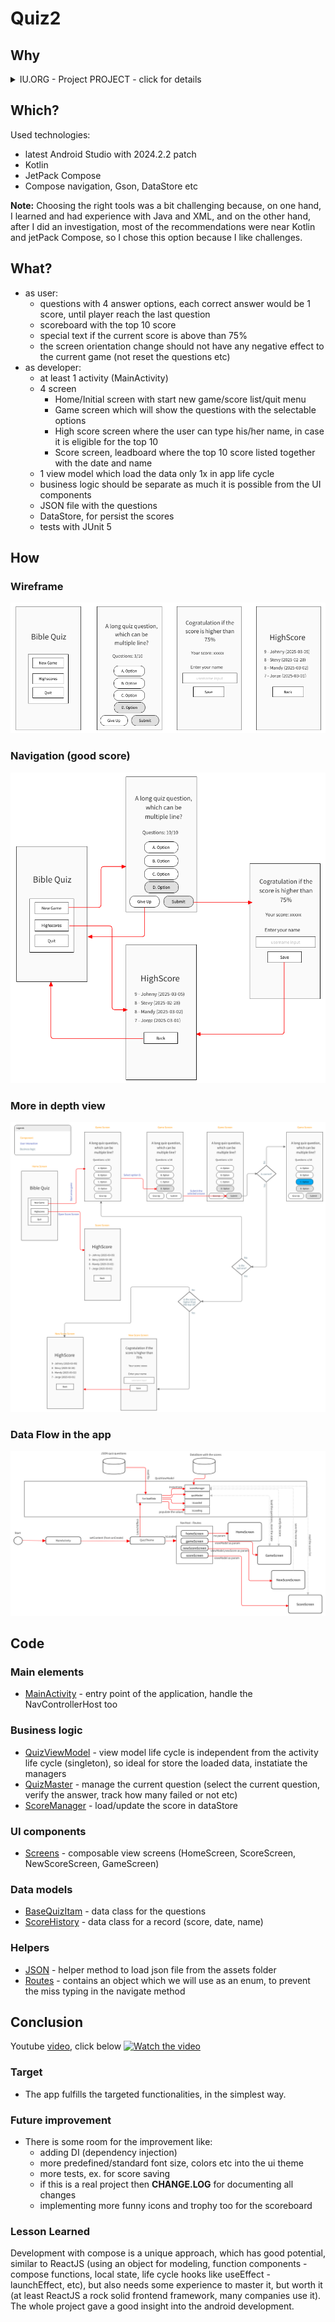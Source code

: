 # Quiz2

## Why

<details>
  <summary>IU.ORG - Project PROJECT - click for details</summary>
This project was created for the DLBCSEMSE02 - Mobile Software Engineering II (Task book - 1.2 / Task 2 - Develop a quizzing app)
  
**Background:** Quizzing apps provide a simple and fun way to acquire and train factual knowledge. Typical apps of this category help you to train vocabulary, basic arithmetics, traffic rules, etc. To support learning, quizzing apps provide immediate feedback on whether the given answer is correct, hints or explanations on the question at hand, or incentives such as high scores, badges, or different training levels you can reach. Furthermore, quizzing apps can include various question formats: e.g. multiple/single choice questions, assignment tasks, and sorting tasks.

**Task**: Develop a quizzing app for a subject domain of your choice. Before starting the project, create a brief concept describing the quizzing app you will develop and the functions that the app will offer. Aspects that should be covered are feedback, assessment strategy (scoring), and the app's general training rules (e.g. repeat wrong questions, provide training levels). The app must meet the following criteria at a minimum:
- The app presents interactive quizzing questions.
- The app evaluates the user's answers and provides feedback.
- The app implements an assessment and training strategy such as assigning points to correct answers, repeating wrong answers and keeping track of a high score. 
- The app implements several Android activities.
- The app is tested using unit tests.
- The app is easy to use and follows the material design and Android app quality guidelines (Google Developers, 2022).
- The source code documentation is appropriate.
- All code, resources, and configuration files required to test, build, and deploy the Android app must be uploaded to a GitHub repository. The link to the GitHub repository must be included in the project report.

The project documentation presents the initial app design using wireframes (t2informatik, 2022). Also, provide an overview of the app's software design describing the components of the app and how they interact with each other. Illustrate how you have implemented the core functions of your app by choosing relevant extracts of the source code and explaining them in more detail. You could address the navigation between screens, handling of user interactions, setting up suitable data structures, and – if applicable –access to other apps, external services, or data sources. After finishing the app, evaluate critically whether the app fulfils the targeted functionality and how you could improve the app in the future. Finally, add lessons learned from the project.

</details>

## Which?
Used technologies:
- latest Android Studio with 2024.2.2 patch
- Kotlin
- JetPack Compose
- Compose navigation, Gson, DataStore etc

**Note:** Choosing the right tools was a bit challenging because, on one hand, I learned and had experience with Java and XML, and on the other hand, after I did an investigation, most of the recommendations were near Kotlin and jetPack Compose, so I chose this option because I like challenges.

## What?
- as user:
    - questions with 4 answer options, each correct answer would be 1 score, until player reach the last question
    - scoreboard with the top 10 score
    - special text if the current score is above than 75%
    - the screen orientation change should not have any negative effect to the current game (not reset the questions etc)
- as developer:
    - at least 1 activity (MainActivity)
    - 4 screen
        - Home/Initial screen with start new game/score list/quit menu
        - Game screen which will show the questions with the selectable options
        - High score screen where the user can type his/her name, in case it is eligible for the top 10
        - Score screen, leadboard where the top 10 score listed together with the date and name
    - 1 view model which load the data only 1x in app life cycle
    - business logic should be separate as much it is possible from the UI components
    - JSON file with the questions
    - DataStore, for persist the scores
    - tests with JUnit 5


## How
### Wireframe
![Design](./docs/assets/wireframe1.png)

### Navigation (good score)
![Design](./docs/assets/navigation.png)

### More in depth view
![Design](./docs/assets/wireframe.png)

### Data Flow in the app
![Design](./docs/assets/data-flow.png)


## Code
### Main elements
- [MainActivity](https://github.com/shadowvzs/quiz2/blob/master/app/src/main/java/com/example/quiz/MainActivity.kt) - entry point of the application, handle the NavControllerHost too
### Business logic
- [QuizViewModel](https://github.com/shadowvzs/quiz2/blob/master/app/src/main/java/com/example/quiz/viewModels/QuizViewModel.kt) - view model life cycle is independent from the activity life cycle (singleton), so ideal for store the loaded data, instatiate the managers
- [QuizMaster](https://github.com/shadowvzs/quiz2/blob/master/app/src/main/java/com/example/quiz/services/QuizMaster.kt) - manage the current question (select the current question, verify the answer, track how many failed or not etc)
- [ScoreManager](https://github.com/shadowvzs/quiz2/blob/master/app/src/main/java/com/example/quiz/services/ScoreManager.kt) - load/update the score in dataStore
### UI components
- [Screens](https://github.com/shadowvzs/quiz2/tree/master/app/src/main/java/com/example/quiz/screens) - composable view screens (HomeScreen, ScoreScreen, NewScoreScreen, GameScreen)
### Data models
- [BaseQuizItam](https://github.com/shadowvzs/quiz2/blob/master/app/src/main/java/com/example/quiz/models/BaseQuizItem.kt) - data class for the questions
- [ScoreHistory](https://github.com/shadowvzs/quiz2/blob/master/app/src/main/java/com/example/quiz/models/ScoreHistory.kt) - data class for a record (score, date, name)
### Helpers
- [JSON](https://github.com/shadowvzs/quiz2/blob/master/app/src/main/java/com/example/quiz/utils/JSON.kt) - helper method to load json file from the assets folder
- [Routes](https://github.com/shadowvzs/quiz2/blob/master/app/src/main/java/com/example/quiz/Routes.kt) - contains an object which we will use as an enum, to prevent the miss typing in the navigate method

## Conclusion
Youtube [video](https://youtu.be/6_nGAE2g-XI), click below
[![Watch the video](https://img.youtube.com/vi/6_nGAE2g-XI/hqdefault.jpg)](https://youtu.be/6_nGAE2g-XI)

### Target
- The app fulfills the targeted functionalities, in the simplest way.
### Future improvement
- There is some room for the improvement like:
   - adding DI (dependency injection)
   - more predefined/standard font size, colors etc into the ui theme
   - more tests, ex. for score saving
   - if this is a real project then **CHANGE.LOG** for documenting all changes
   - implementing more funny icons and trophy too for the scoreboard
### Lesson Learned
 Development with compose is a unique approach, which has good potential, similar to ReactJS (using an object for modeling, function components - compose functions, local state, life cycle hooks like useEffect - launchEffect, etc), but also needs some experience to master it, but worth it (at least ReactJS a rock solid frontend framework, many companies use it). The whole project gave a good insight into the android development.



